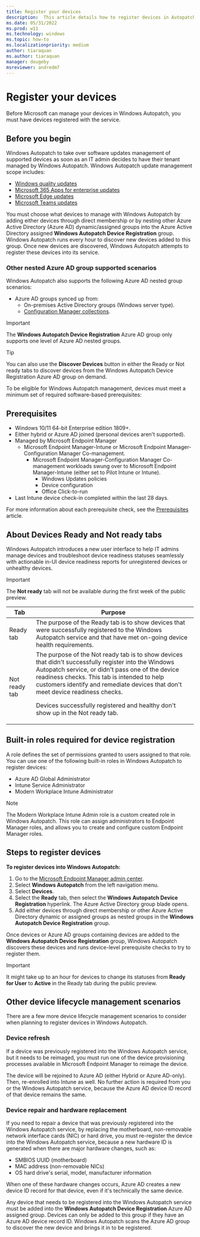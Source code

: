 ```yaml
---
title: Register your devices
description:  This article details how to register devices in Autopatch
ms.date: 05/31/2022
ms.prod: w11
ms.technology: windows
ms.topic: how-to
ms.localizationpriority: medium
author: tiaraquan
ms.author: tiaraquan
manager: dougeby
msreviewer: andredm7
---
```


# Register your devices

Before Microsoft can manage your devices in Windows Autopatch, you must have devices registered with the service.

## Before you begin

Windows Autopatch to take over software updates management of supported devices as soon as an IT admin decides to have their tenant managed by Windows Autopatch. Windows Autopatch update management scope includes:

- [Windows quality updates](../operate/windows-autopatch-wqu-overview.md)
- [Microsoft 365 Apps for enterprise updates](../operate/windows-autopatch-microsoft-365-apps-enterprise.md)
- [Microsoft Edge updates](../operate/windows-autopatch-edge.md)
- [Microsoft Teams updates](../operate/windows-autopatch-teams.md)

You must choose what devices to manage with Windows Autopatch by adding either devices through direct membership or by nesting other Azure Active Directory (Azure AD) dynamic/assigned groups into the Azure Active Directory assigned **Windows Autopatch Device Registration** group. Windows Autopatch runs every hour to discover new devices added to this group. Once new devices are discovered, Windows Autopatch attempts to register these devices into its service.

### Other nested Azure AD group supported scenarios

Windows Autopatch also supports the following Azure AD nested group scenarios:

- Azure AD groups synced up from:
	- On-premises Active Directory groups (Windows server type).
	- [Configuration Manager collections](/mem/configmgr/core/clients/manage/collections/create-collections#bkmk_aadcollsync).

> [!IMPORTANT]
> The **Windows Autopatch Device Registration** Azure AD group only supports one level of Azure AD nested groups.

> [!TIP]
> You can also use the **Discover Devices** button in either the Ready or Not ready tabs to discover devices from the Windows Autopatch Device Registration Azure AD group on demand.

To be eligible for Windows Autopatch management, devices must meet a minimum set of required software-based prerequisites:

## Prerequisites

- Windows 10/11 64-bit Enterprise edition 1809+.
- Either hybrid or Azure AD joined (personal devices aren't supported).
- Managed by Microsoft Endpoint Manager
	- Microsoft Endpoint Manager-Intune or Microsoft Endpoint Manager-Configuration Manager Co-management.
		- Microsoft Endpoint Manager-Configuration Manager Co-management workloads swung over to Microsoft Endpoint Manager-Intune (either set to Pilot Intune or Intune).
			- Windows Updates policies
			- Device configuration
			- Office Click-to-run
- Last Intune device check-in completed within the last 28 days.  

For more information about each prerequisite check, see the [Prerequisites](../prepare/windows-autopatch-prerequisites.md) article.

## About Devices Ready and Not ready tabs

Windows Autopatch introduces a new user interface to help IT admins manage devices and troubleshoot device readiness statuses seamlessly with actionable in-UI device readiness reports for unregistered devices or unhealthy devices.

> [!IMPORTANT]
> The **Not ready** tab will not be available during the first week of the public preview.

| Tab | Purpose |
| ----- | ----- |
| Ready tab | The purpose of the Ready tab is to show devices that were successfully registered to the Windows Autopatch service and that have met on-going device health requirements. |
| Not ready tab | The purpose of the Not ready tab is to show devices that didn't successfully register into the Windows Autopatch service, or didn't pass one of the device readiness checks. This tab is intended to help customers identify and remediate devices that don't meet device readiness checks.<p><p>Devices successfully registered and healthy don't show up in the Not ready tab. |

## Built-in roles required for device registration

A role defines the set of permissions granted to users assigned to that role. You can use one of the following built-in roles in Windows Autopatch to register devices:

- Azure AD Global Administrator
- Intune Service Administrator
- Modern Workplace Intune Administrator

> [!NOTE]
> The Modern Workplace Intune Admin role is a custom created role in Windows Autopatch. This role can assign administrators to Endpoint Manager roles, and allows you to create and configure custom Endpoint Manager roles.

## Steps to register devices

**To register devices into Windows Autopatch:**

1. Go to the [Microsoft Endpoint Manager admin center](https://endpoint.microsoft.com/).
2. Select **Windows Autopatch** from the left navigation menu.
3. Select **Devices**.
4. Select the **Ready** tab, then select the **Windows Autopatch Device Registration** hyperlink. The Azure Active Directory group blade opens.
5. Add either devices through direct membership or other Azure Active Directory dynamic or assigned groups as nested groups in the **Windows Autopatch Device Registration** group.

Once devices or Azure AD groups containing devices are added to the **Windows Autopatch Device Registration** group, Windows Autopatch discovers these devices and runs device-level prerequisite checks to try to register them.

> [!IMPORTANT]
> It might take up to an hour for devices to change its statuses from **Ready for User** to **Active** in the Ready tab during the public preview.

## Other device lifecycle management scenarios

There are a few more device lifecycle management scenarios to consider when planning to register devices in Windows Autopatch.

### Device refresh

If a device was previously registered into the Windows Autopatch service, but it needs to be reimaged, you must run one of the device provisioning processes available in Microsoft Endpoint Manager to reimage the device.

The device will be rejoined to Azure AD (either Hybrid or Azure AD-only). Then, re-enrolled into Intune as well. No further action is required from you or the Windows Autopatch service, because the Azure AD device ID record of that device remains the same.

### Device repair and hardware replacement

If you need to repair a device that was previously registered into the Windows Autopatch service, by replacing the motherboard, non-removable network interface cards (NIC) or hard drive, you must re-register the device into the Windows Autopatch service, because a new hardware ID is generated when there are major hardware changes, such as:

- SMBIOS UUID (motherboard)
- MAC address (non-removable NICs)
- OS hard drive's serial, model, manufacturer information

When one of these hardware changes occurs, Azure AD creates a new device ID record for that device, even if it's technically the same device.

Any device that needs to be registered into the Windows Autopatch service must be added into the **Windows Autopatch Device Registration** Azure AD assigned group. Devices can only be added to this group if they have an Azure AD device record ID. Windows Autopatch scans the Azure AD group to discover the new device and brings it in to be registered.
